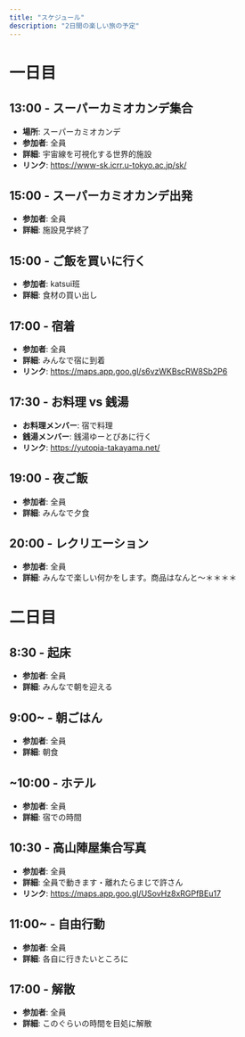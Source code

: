 ```yaml
---
title: "スケジュール"
description: "2日間の楽しい旅の予定"
---
```


# 一日目

## 13:00 - スーパーカミオカンデ集合
- **場所**: スーパーカミオカンデ
- **参加者**: 全員
- **詳細**: 宇宙線を可視化する世界的施設
- **リンク**: https://www-sk.icrr.u-tokyo.ac.jp/sk/

## 15:00 - スーパーカミオカンデ出発
- **参加者**: 全員
- **詳細**: 施設見学終了

## 15:00 - ご飯を買いに行く
- **参加者**: katsui班
- **詳細**: 食材の買い出し

## 17:00 - 宿着
- **参加者**: 全員
- **詳細**: みんなで宿に到着
- **リンク**: https://maps.app.goo.gl/s6vzWKBscRW8Sb2P6

## 17:30 - お料理 vs 銭湯
- **お料理メンバー**: 宿で料理
- **銭湯メンバー**: 銭湯ゆーとぴあに行く
- **リンク**: https://yutopia-takayama.net/

## 19:00 - 夜ご飯
- **参加者**: 全員
- **詳細**: みんなで夕食

## 20:00 - レクリエーション
- **参加者**: 全員
- **詳細**: みんなで楽しい何かをします。商品はなんと〜＊＊＊＊

# 二日目

## 8:30 - 起床
- **参加者**: 全員
- **詳細**: みんなで朝を迎える

## 9:00~ - 朝ごはん
- **参加者**: 全員
- **詳細**: 朝食

## ~10:00 - ホテル
- **参加者**: 全員
- **詳細**: 宿での時間

## 10:30 - 高山陣屋集合写真
- **参加者**: 全員
- **詳細**: 全員で動きます・離れたらまじで許さん
- **リンク**: https://maps.app.goo.gl/USovHz8xRGPfBEu17

## 11:00~ - 自由行動
- **参加者**: 全員
- **詳細**: 各自に行きたいところに

## 17:00 - 解散
- **参加者**: 全員
- **詳細**: このぐらいの時間を目処に解散 
